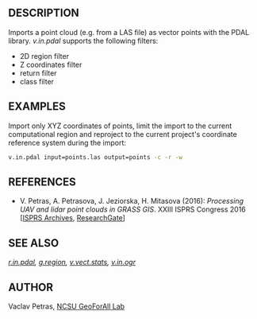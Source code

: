 ## DESCRIPTION

Imports a point cloud (e.g. from a LAS file) as vector points with the
PDAL library. *v.in.pdal* supports the following filters:

- 2D region filter
- Z coordinates filter
- return filter
- class filter

## EXAMPLES

Import only XYZ coordinates of points, limit the import to the current
computational region and reproject to the current project's coordinate
reference system during the import:

```sh
v.in.pdal input=points.las output=points -c -r -w
```

## REFERENCES

- V. Petras, A. Petrasova, J. Jeziorska, H. Mitasova (2016): *Processing
  UAV and lidar point clouds in GRASS GIS*. XXIII ISPRS Congress 2016
  \[[ISPRS
  Archives](https://doi.org/10.5194/isprs-archives-XLI-B7-945-2016),
  [ResearchGate](https://www.researchgate.net/publication/304340172_Processing_UAV_and_lidar_point_clouds_in_GRASS_GIS)\]

## SEE ALSO

*[r.in.pdal](r.in.pdal.md), [g.region](g.region.md),
[v.vect.stats](v.vect.stats.md), [v.in.ogr](v.in.ogr.md)*

## AUTHOR

Vaclav Petras, [NCSU GeoForAll
Lab](https://geospatial.ncsu.edu/geoforall/)
